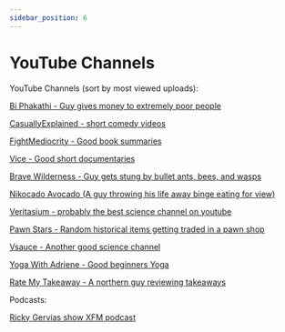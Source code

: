 ```yaml
---
sidebar_position: 6
---
```


# YouTube Channels

YouTube Channels (sort by most viewed uploads):

[Bi Phakathi - Guy gives money to extremely poor people](https://www.youtube.com/c/BIPhakathi/videos?view=0&sort=p&flow=grid)

[CasuallyExplained - short comedy videos](https://www.youtube.com/c/CasuallyExplained/videos?view=0&sort=p&flow=grid)

[FightMediocrity - Good book summaries](https://www.youtube.com/c/FightMediocrity/videos?view=0&sort=p&flow=grid)

[Vice - Good short documentaries](https://www.youtube.com/c/VICE/videos?view=0&sort=p&flow=grid)

[Brave Wilderness - Guy gets stung by bullet ants, bees, and wasps](https://www.youtube.com/c/BraveWilderness/videos?view=0&sort=p&flow=grid)

[Nikocado Avocado (A guy throwing his life away binge eating for view)](https://www.youtube.com/c/NikocadoAvocado/videos?view=0&sort=p&flow=grid)

[Veritasium - probably the best science channel on youtube](https://www.youtube.com/c/veritasium/videos?view=0&sort=p&flow=grid)

[Pawn Stars - Random historical items getting traded in a pawn shop](https://www.youtube.com/c/PawnStars/videos?view=0&sort=p&flow=grid)

[Vsauce - Another good science channel](https://www.youtube.com/c/vsauce1/videos?view=0&sort=p&flow=grid)

[Yoga With Adriene - Good beginners Yoga](https://www.youtube.com/c/yogawithadriene/videos?view=0&sort=p&flow=grid)

[Rate My Takeaway - A northern guy reviewing takeaways](https://www.youtube.com/c/RateMyTakeaway/videos?view=0&sort=p&flow=grid)


Podcasts:

[Ricky Gervias show XFM podcast](https://player.fm/series/the-ricky-gervais-radio-show)


